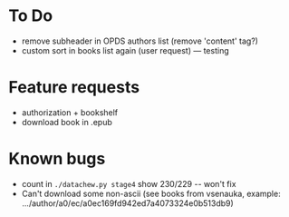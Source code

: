 # To Do

- remove subheader in OPDS authors list (remove 'content' tag?)
- custom sort in books list again (user request) — testing

# Feature requests

- authorization + bookshelf
- download book in .epub

# Known bugs

- count in `./datachew.py stage4` show 230/229 -- won't fix
- Can't download some non-ascii (see books from vsenauka, example: .../author/a0/ec/a0ec169fd942ed7a4073324e0b513db9)
